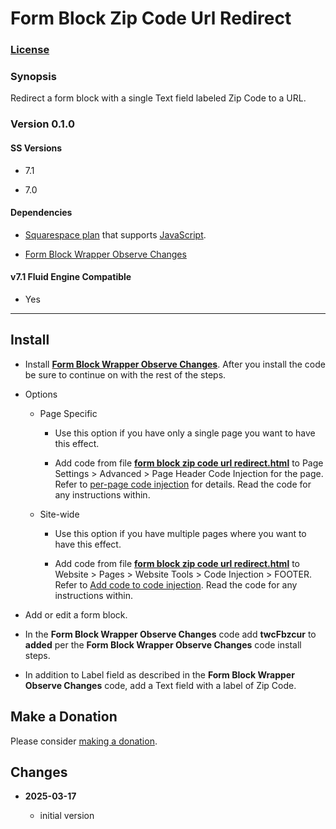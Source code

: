 # Form Block Zip Code Url Redirect

### [License][1]

### Synopsis

Redirect a form block with a single Text field labeled Zip Code to a URL.

### Version 0.1.0

#### SS Versions

  * 7.1
  
  * 7.0

#### Dependencies

  * [Squarespace plan][2] that supports [JavaScript][3].
  
  * [Form Block Wrapper Observe Changes][4]

#### v7.1 Fluid Engine Compatible

  * Yes

---

## Install

* Install **[Form Block Wrapper Observe Changes][5]**. After you install the
  code be sure to continue on with the rest of the steps.
  
* Options

  * Page Specific
  
    * Use this option if you have only a single page you want to have this
      effect.
      
    * Add code from file **[form block zip code url redirect.html][6]** to Page
      Settings > Advanced > Page Header Code Injection for the page. Refer to
      [per-page code injection][7] for details. Read the code for any
      instructions within.
      
  * Site-wide
  
    * Use this option if you have multiple pages where you want to have this
      effect.
      
    * Add code from file **[form block zip code url redirect.html][6]** to
      Website > Pages > Website Tools > Code Injection > FOOTER. Refer to [Add
      code to code injection][8]. Read the code for any instructions within.
      
* Add or edit a form block.

* In the **Form Block Wrapper Observe Changes** code add **twcFbzcur** to
  **added** per the **Form Block Wrapper Observe Changes** code install steps.
  
* In addition to Label field as described in the **Form Block Wrapper Observe
  Changes** code, add a Text field with a label of Zip Code.

## Make a Donation

Please consider [making a donation][9].

## Changes

<!-- * **2024-04-27**

  * update to work with Form Block Wrapper Observe Changes v0.3.0
  * bumped version to 0.1.1
  -->
* **2025-03-17**

  * initial version

[1]: https://github.com/tomsWebConsulting/twcsl/blob/main/LICENSE.txt#L1
[2]: https://www.squarespace.com/pricing
[3]: https://en.wikipedia.org/wiki/JavaScript
[4]: https://github.com/tomsWebConsulting/twcsl/tree/main/Block/Form/Form%20Block%20Wrapper%20Observe%20Changes
[5]: https://github.com/tomsWebConsulting/twcsl/tree/main/Block/Form/Form%20Block%20Wrapper%20Observe%20Changes#form-block-wrapper-observe-changes
[6]: form%20block%20zip%20code%20url%20redirect.html#L1
[7]: https://support.squarespace.com/hc/en-us/articles/205815908-Using-code-injection#toc-per-page-code-injection
[8]: https://support.squarespace.com/hc/en-us/articles/205815908-Using-code-injection#toc-add-code-to-code-injection
[9]: https://github.com/tomsWebConsulting/twcsl#make-a-donation
